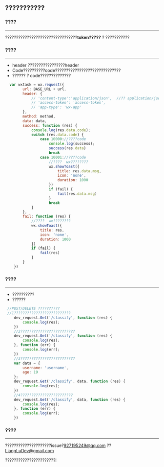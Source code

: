 ## ???????????

### ????


----------
?????????????????????????????????**token?????** ? ???????????


### ????
----------
- header ?????????????????header
- Code??????????code??????????????????????????????
- ?????? ? code??????????????
``` javascript
  var wxtask = wx.request({
        url: BASE_URL + url,
        header: {
            // 'content-type':'application/json',  //?? application/json :?????
            // 'access-token': 'access-token',
            // 'app-type': 'wx-app'
        },
        method: method,
        data: data,
        success: function (res) {
            console.log(res.data.code);
            switch (res.data.code) {
                case 10000://????code
                    console.log(success);
                    success(res.data)
                    break
                case 10001://????code
                    //????  wx????????
                    wx.showToast({
                        title: res.data.msg,
                        icon: 'none',
                        duration: 1000
                    })
                    if (fail) {
                        fail(res.data.msg)
                    }
                    break
            }
        },
        fail: function (res) {
            //????  wx????????
            wx.showToast({
                title: res,
                icon: 'none',
                duration: 1000
            })
            if (fail) {
                fail(res)
            }
        }
    })
```

### ????
----------
- ??????????
- ??????
``` javascript
 //POST/DELETE ??????????
 //1??????????????????????????
    dev_request.Get('/classify', function (res) {
        console.log(res);
    })
    //2?????????????????????????
    dev_request.Get('/classify', function (res) {
        console.log(res);
    }, function (err) {
        console.log(err);
    })
    //3?????????????????????????
    var data = {
        username: 'username',
        age: 19
    };
    dev_request.Get('/classify', data, function (res) {
        console.log(res);
    })
    //4????????????????????????
    dev_request.Get('/classify', data, function (res) {
        console.log(res);
    }, function (err) {
        console.log(err);
    })
```
### ????
----------
?????????????????????issue?927195249@qq.com ??LiangLuDev@gmail.com

???????????????????????!